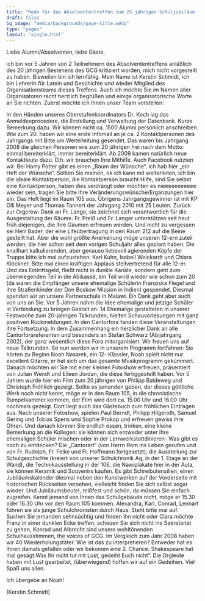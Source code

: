 ```yaml
---
title: "Rede für das Absolvententreffen zum 25 jährigen Schuljubiläum (28.09.2013)"
draft: false
bg_image: "media/backgrounds/page-title.webp"
type: "pages"
layout: "single.html"
---
```


Liebe Alumni/Absolventen, liebe Gäste,

ich bin vor 5 Jahren von 2 Teilnehmern des Absolvententreffens anläßlich des 20 jährigen Bestehens des GCG kritisiert worden, mich nicht vorgestellt zu haben. Bisweilen bin ich lernfähig. Mein Name ist Kerstin Schmidt, ich bin Lehrerin für Latein und Geschichte und wieder Mitglied des Organisationsteams dieses Treffens. Auch ich möchte Sie im Namen aller Organisatoren recht herzlich begrüßen und einige organisatorische Worte an Sie richten. Zuerst möchte ich Ihnen unser Team vorstellen:

In den Händen unseres Oberstufenkoordinators Dr. Koch lag das Anmeldeeprocedere, die Erstellung und Verwaltung der Datenbank. Kurze Bemerkung dazu. Wir können nicht ca. 1500 Alumni persönlich anschreiben. Wie zum 20. haben wir eine erste Infomail an je ca. 2 Kontaktpersonen des Jahrgangs mit Bitte um Weiterleitung gesendet. Das waren bis Jahrgang 2008 die gleichen Personen wie zum 20 jährigen frei nach dem Motto: einmal bereiterklärt, immer bereiterklärt. Ab 2009 kamen natürlich neue Kontaktleute dazu. D.h. wir brauchen Ihre Mithilfe. Auch Facebook nutzten wir. Bei Harry Potter gibt es einen „Raum der Wünsche“, ich hab hier „ein Heft der Wünsche“. Sollten Sie meinen, ok ich kann mit weiterleiten, ich bin die ideale Kontaktperson, die Kontaktperson braucht Hilfe, sind Sie selbst eine Kontaktperson, haben dies verdrängt oder möchten es nieeeeeeeeeee wieder sein, tragen Sie bitte Ihre Veränderungswünsche/Ergänzungen hier ein. Das Heft liegt im Raum 105 aus. Übrigens Jahrgangsgewinner ist mit KP Olli Meyer und Thomas Tannert der Jahrgang 2010 mit 25 Leuten. Zurück zur Orgcrew: Dank an Fr. Lange, sie zeichnet sich verantwortlich für die Ausgestaltung der Räume. Fr. Preiß und Fr. Langer unterstützen seit heut früh diejenigen, die Ihre Gaumen erfreuen werden. Und nicht zu vergessen sei Herr Bader, der eine Lifeübertragung in den Raum 212 auf die Beine gestellt hat. Aber die wohl größte Anerkenung möge unseren 12-ern zuteil werden, die hier schon seit dem vorigen Schuljahr alles geplant haben. Die knallhart kalkulierenden, aber genauso liebevoll agierenden Köpfe der Truppe bitte ich mal aufzustehen: Karl Kuhn, Isabell Weickardt und Chiara Klöckner. Bitte mal einen kräftigen Applaus stellvertretend für alle 12-er. Und das Eintrittsgeld, fließt nicht in dunkle Kanäle, sondern geht zum überwiegenden Teil in die Abikasse, ein Teil wird wieder wie schon zum 20 (da waren die Empfänger unsere ehemalige Schülerin Franziska Flegel und ihre Straßenkinder der Don Boskow Mission in Indien) gespendet. Diesmal spenden wir an unsere Partnerschule in Malawi. Ein Dank geht aber auch von uns an Sie. Vor 5 Jahren nahm die Idee ehemalige und jetzige Schüler in Verbindung zu bringen Gestalt an. 14 Ehemalige gestalteten in unserer Festwoche zum 20-jährigen Talkrunden, hielten Schauvorlesungen mit ganz positiven Rückmeldungen. In den Cantorfora fanden diese Veranstaltungen ihre Fortsetzung. In dem Zusammenhang ein herzlicher Dank an alle Cantorforareferenten und besonders an Stefan Schwarz (Abijahrgang 2002), der ganz wesentlich diese Fora mitorganisiert. Wir freuen uns auf neue Talkrunden. So nun werden wir in unserem Programm fortfahren: Sie hörten zu Beginn Noah Nasarek, ein 12- Klässler, Noah spielt nicht nur excellent Gitarre, er hat sich um das gesamte Musikprogramm gekümmert. Danach möchten wir Sie mit einer kleinen Fotoshow erfreuen, präsentiert von Julian Wendt und Eileen Jordan, die diese fertiggestellt haben. Vor 5 Jahren wurde hier ein Film zum 20 jährigen von Philipp Baldeweg und Christoph Fröhlich gezeigt. Sollte es jemanden geben, der dieses göttliche Werk noch nicht kennt, möge er in den Raum 105, in die chronistische Rumpelkammer kommen, der Film wird dort ca. 15.00 Uhr und 16.00 Uhr nochmals gezeigt. Dort liegt auch das Gästebuch zum fröhlichen Eintragen aus. Nach unserer Fotoshow, spielen Paul Berndt, Philipp Hilgeroth, Samuel Gering und Tobias Spens und Sophie Prokop und erfreuen gewiss ihre Ohren. Und danach können Sie endlich essen, trinken, eine kleine Bemerkung an die Kollegen: sie können sich entweder unter ihre ehemaligen Schüler mischen oder in der Lernwerkstattdinieren- Was gibt es noch zu entdecken? Die „Cantorart“ (von Herrn Rom ins Leben gerufen und von Fr. Rudolph, Fr. Felke und Fr. Hoffmann fortgesetzt), die Ausstellung zur Schulgeschichte (kreiert von unserer Schulchronik Ag, in der 1. Etage an der Wand), die Technikausstellung in der 106, die Nawiplakate hier in der Aula, sie können Keramik und Souvenirs kaufen. Es gibt Schreibutensilien, einen Jubiläumskalender diesmal neben den Kunstwerken auf der Vorderseite mit historischen Rückseiten versehen, vielleicht finden Sie sich selbst sogar wieder. Und Jubiläumsbeutel, reißfest und schön, da müssen Sie einfach zugreifen. Kennt jemand von Ihnen das Schulgebäude nicht, möge er 15.30 oder 16.30 Uhr vor den Raum 105 kommen. Alexandra, Karl, Conrad, Lennart führen sie als junge Schulchronisten durch Haus. Steht bitte mal auf. Suchen Sie jemanden sehnsüchtig und finden ihn nicht oder Clara möchte Franz in einer dunklen Ecke treffen, scheuen Sie sich nicht ins Sekretariat zu gehen, Konrad und Albrecht sind unsere wohltönenden Schulhausstimmen, the voices of GCG. Im Vergleich zum Jahr 2008 haben wir 40 Wiederholungstäter. Wie ist das zu interpretieren? Entweder hat es Ihnen damals gefallen oder wir bekomen eine 2. Chance: Shakespeare hat mal gesagt:Was Ihr nicht tut mit Lust, gedeiht Euch nicht“. Die Orgleute haben mit Lust gearbeitet, (überwiegend) hoffen wir auf ein Gedeihen. Viel Spaß uns allen.

Ich übergebe an Noah!

(Kerstin Schmidt)
